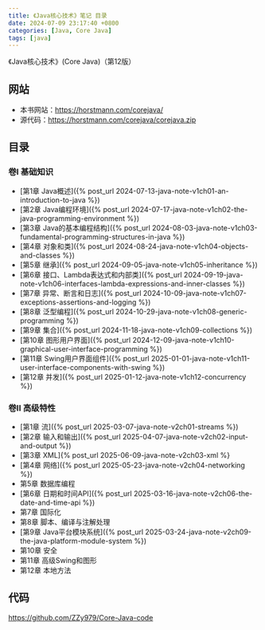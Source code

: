 ```yaml
---
title: 《Java核心技术》笔记 目录
date: 2024-07-09 23:17:40 +0800
categories: [Java, Core Java]
tags: [java]
---
```

《Java核心技术》(Core Java)（第12版）

## 网站
* 本书网站：<https://horstmann.com/corejava/>
* 源代码：<https://horstmann.com/corejava/corejava.zip>

## 目录
### 卷I 基础知识
* [第1章 Java概述]({% post_url 2024-07-13-java-note-v1ch01-an-introduction-to-java %})
* [第2章 Java编程环境]({% post_url 2024-07-17-java-note-v1ch02-the-java-programming-environment %})
* [第3章 Java的基本编程结构]({% post_url 2024-08-03-java-note-v1ch03-fundamental-programming-structures-in-java %})
* [第4章 对象和类]({% post_url 2024-08-24-java-note-v1ch04-objects-and-classes %})
* [第5章 继承]({% post_url 2024-09-05-java-note-v1ch05-inheritance %})
* [第6章 接口、Lambda表达式和内部类]({% post_url 2024-09-19-java-note-v1ch06-interfaces-lambda-expressions-and-inner-classes %})
* [第7章 异常、断言和日志]({% post_url 2024-10-09-java-note-v1ch07-exceptions-assertions-and-logging %})
* [第8章 泛型编程]({% post_url 2024-10-29-java-note-v1ch08-generic-programming %})
* [第9章 集合]({% post_url 2024-11-18-java-note-v1ch09-collections %})
* [第10章 图形用户界面]({% post_url 2024-12-09-java-note-v1ch10-graphical-user-interface-programming %})
* [第11章 Swing用户界面组件]({% post_url 2025-01-01-java-note-v1ch11-user-interface-components-with-swing %})
* [第12章 并发]({% post_url 2025-01-12-java-note-v1ch12-concurrency %})

### 卷II 高级特性
* [第1章 流]({% post_url 2025-03-07-java-note-v2ch01-streams %})
* [第2章 输入和输出]({% post_url 2025-04-07-java-note-v2ch02-input-and-output %})
* [第3章 XML]{% post_url 2025-06-09-java-note-v2ch03-xml %}
* [第4章 网络]({% post_url 2025-05-23-java-note-v2ch04-networking %})
* 第5章 数据库编程
* [第6章 日期和时间API]({% post_url 2025-03-16-java-note-v2ch06-the-date-and-time-api %})
* 第7章 国际化
* 第8章 脚本、编译与注解处理
* [第9章 Java平台模块系统]({% post_url 2025-03-24-java-note-v2ch09-the-java-platform-module-system %})
* 第10章 安全
* 第11章 高级Swing和图形
* 第12章 本地方法

## 代码
<https://github.com/ZZy979/Core-Java-code>
